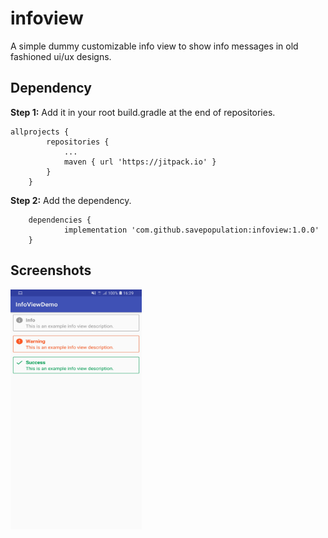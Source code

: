 # infoview
A simple dummy customizable info view to show info messages in old fashioned ui/ux designs.

## Dependency
<b>Step 1:</b> Add it in your root build.gradle at the end of repositories.

```
allprojects {
		repositories {
			...
			maven { url 'https://jitpack.io' }
		}
	}
```

<b>Step 2:</b> Add the dependency.

```
	dependencies {
	       	implementation 'com.github.savepopulation:infoview:1.0.0'
	}
```
## Screenshots
<img src="https://github.com/savepopulation/infoview/blob/master/art/Screenshot_20181022-162946_InfoViewDemo.jpg"
height="384" width="210">

